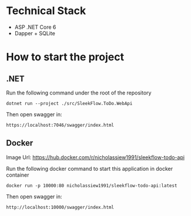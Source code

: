 # Technical Stack
- ASP .NET Core 6
- Dapper + SQLite

# How to start the project

## .NET
Run the following command under the root of the repository

``dotnet run --project ./src/SleekFlow.ToDo.WebApi``

Then open swagger in:

``https://localhost:7046/swagger/index.html``

## Docker

Image Url: https://hub.docker.com/r/nicholassiew1991/sleekflow-todo-api

Run the following docker command to start this application in docker container

``docker run -p 10000:80 nicholassiew1991/sleekflow-todo-api:latest``

Then open swagger in:

``http://localhost:10000/swagger/index.html``